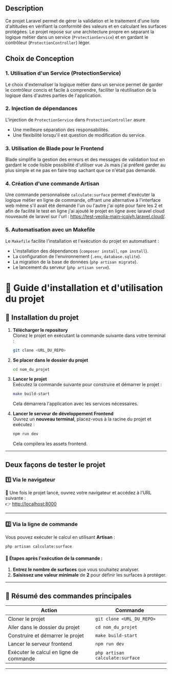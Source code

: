 

## Description
Ce projet Laravel permet de gérer la validation et le traitement d'une liste d'altitudes en vérifiant la conformité des valeurs et en calculant les surfaces protégées. Le projet repose sur une architecture propre en séparant la logique métier dans un service (`ProtectionService`) et en gardant le contrôleur (`ProtectionController`) léger.

## Choix de Conception

### 1. **Utilisation d'un Service (ProtectionService)**
Le choix d'externaliser la logique métier dans un service permet de garder le contrôleur concis et facile à comprendre, faciliter la réutilisation de la logique dans d'autres parties de l'application.

### 2. **Injection de dépendances**
L'injection de `ProtectionService` dans `ProtectionController` asure
- Une meilleure séparation des responsabilités.
- Une flexibilité lorsqu'il est question de modification du service.

### 3. **Utilisation de Blade pour le Frontend**
Blade simplifie la gestion des erreurs et des messages de validation tout en gardant le code lisible 
possibilité d'utiliser vue Js mais j'ai préferé garder au plus simple et ne pas en faire trop sachant que ce n'était pas demandé.

### 4. **Création d'une commande Artisan**
Une commande personnalisée `calculate:surface` permet d'exécuter la logique métier en ligne de commande, offrant une alternative à l'interface web même s'il avait été demandé l'un ou l'autre j'ai opté pour faire les 2 et afin de facilité le test en ligne j'ai ajouté le projet en ligne avec laravel cloud nouveauté de laravel sur l'url :
https://test-veolia-main-icqjyh.laravel.cloud/.

### 5. **Automatisation avec un Makefile**
Le `Makefile` facilite l'installation et l'exécution du projet en automatisant :
- L'installation des dépendances (`composer install`, `npm install`).
- La configuration de l'environnement (`.env`, `database.sqlite`).
- La migration de la base de données (`php artisan migrate`).
- Le lancement du serveur (`php artisan serve`).





# 📌 Guide d'installation et d'utilisation du projet

## 🚀 Installation du projet

1. **Télécharger le repository**  
   Clonez le projet en exécutant la commande suivante dans votre terminal :
   ```sh
   git clone <URL_DU_REPO>
   ```

2. **Se placer dans le dossier du projet**
   ```sh
   cd nom_du_projet
   ```

3. **Lancer le projet**  
   Exécutez la commande suivante pour construire et démarrer le projet :
   ```sh
   make build-start
   ```
   Cela démarrera l'application avec les services nécessaires.

4. **Lancer le serveur de développement Frontend**  
   Ouvrez un **nouveau terminal**, placez-vous à la racine du projet et exécutez :
   ```sh
   npm run dev
   ```
   Cela compilera les assets frontend.

---

##  Deux façons de tester le projet

### **1️⃣ Via le navigateur**
📌 Une fois le projet lancé, ouvrez votre navigateur et accédez à l’URL suivante :  
👉 [http://localhost:8000](http://localhost:8000)

---

### **2️⃣ Via la ligne de commande**
Vous pouvez exécuter le calcul en utilisant **Artisan** :
```sh
php artisan calculate:surface
```

#### 📝 Étapes après l'exécution de la commande :
1. **Entrez le nombre de surfaces** que vous souhaitez analyser.
2. **Saisissez une valeur minimale** de **2** pour définir les surfaces à protéger.

---

## 🎯 Résumé des commandes principales
| Action | Commande |
|--------|---------|
| Cloner le projet | `git clone <URL_DU_REPO>` |
| Aller dans le dossier du projet | `cd nom_du_projet` |
| Construire et démarrer le projet | `make build-start` |
| Lancer le serveur frontend | `npm run dev` |
| Exécuter le calcul en ligne de commande | `php artisan calculate:surface` |

---
